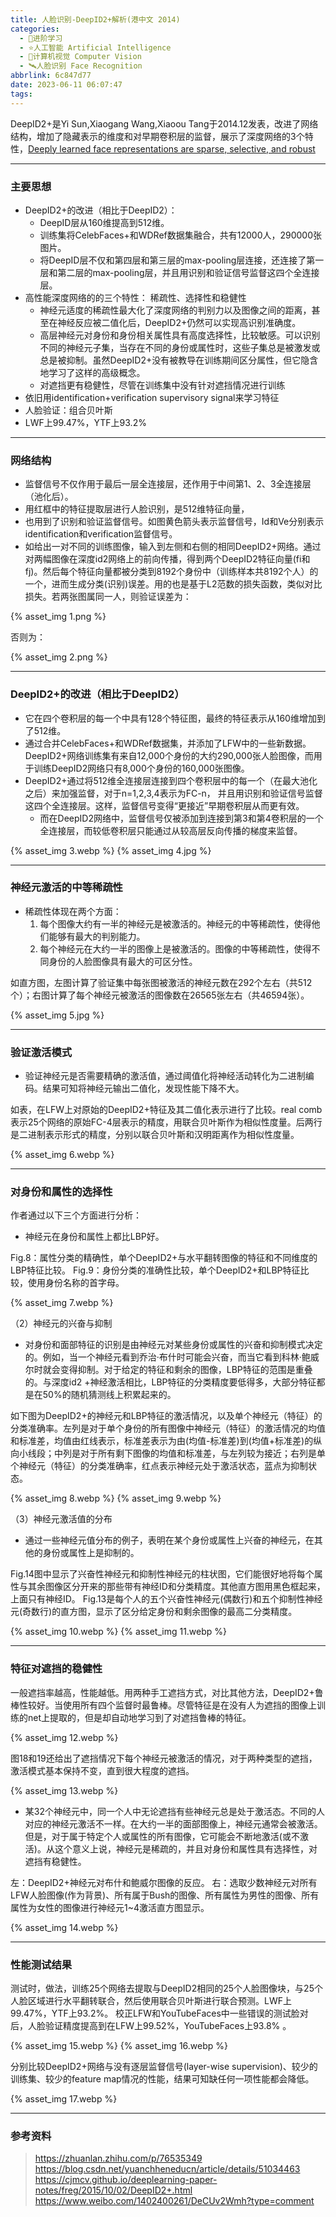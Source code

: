 ```yaml
---
title: 人脸识别-DeepID2+解析(港中文 2014)
categories:
  - 🌙进阶学习
  - ⭐人工智能 Artificial Intelligence
  - 💫计算机视觉 Computer Vision
  - 🛰️人脸识别 Face Recognition
abbrlink: 6c847d77
date: 2023-06-11 06:07:47
tags:
---
```


DeepID2+是Yi Sun,Xiaogang Wang,Xiaoou Tang于2014.12发表，改进了网络结构，增加了隐藏表示的维度和对早期卷积层的监督，展示了深度网络的3个特性，[Deeply learned face representations are sparse, selective, and robust](https://arxiv.org/abs/1412.1265)

<!--more-->

***

### 主要思想

- DeepID2+的改进（相比于DeepID2）：
    - DeepID层从160维提高到512维。
    - 训练集将CelebFaces+和WDRef数据集融合，共有12000人，290000张图片。
    - 将DeepID层不仅和第四层和第三层的max-pooling层连接，还连接了第一层和第二层的max-pooling层，并且用识别和验证信号监督这四个全连接层。
- 高性能深度网络的的三个特性： 稀疏性、选择性和稳健性
    - 神经元适度的稀疏性最大化了深度网络的判别力以及图像之间的距离，甚至在神经反应被二值化后，DeepID2+仍然可以实现高识别准确度。
    - 高层神经元对身份和身份相关属性具有高度选择性，比较敏感。可以识别不同的神经元子集，当存在不同的身份或属性时，这些子集总是被激发或总是被抑制。虽然DeepID2+没有被教导在训练期间区分属性，但它隐含地学习了这样的高级概念。
    - 对遮挡更有稳健性，尽管在训练集中没有针对遮挡情况进行训练
- 依旧用identification+verification supervisory signal来学习特征
- 人脸验证：组合贝叶斯
- LWF上99.47%，YTF上93.2%

***

### 网络结构

- 监督信号不仅作用于最后一层全连接层，还作用于中间第1、2、3全连接层（池化后）。
- 用红框中的特征提取层进行人脸识别，是512维特征向量，
- 也用到了识别和验证监督信号。如图黄色箭头表示监督信号，Id和Ve分别表示identification和verification监督信号。
- 如给出一对不同的训练图像，输入到左侧和右侧的相同DeepID2+网络。通过对两幅图像在深度id2网络上的前向传播，得到两个DeepID2特征向量(fi和fj)。然后每个特征向量都被分类到8192个身份中（训练样本共8192个人）的一个，进而生成分类(识别)误差。用的也是基于L2范数的损失函数，类似对比损失。若两张图属同一人，则验证误差为：

{% asset_img 1.png %}

否则为：

{% asset_img 2.png %}

***

### DeepID2+的改进（相比于DeepID2）

- 它在四个卷积层的每一个中具有128个特征图，最终的特征表示从160维增加到了512维。
- 通过合并CelebFaces+和WDRef数据集，并添加了LFW中的一些新数据。DeepID2+网络训练集有来自12,000个身份的大约290,000张人脸图像，而用于训练DeepID2网络只有8,000个身份的160,000张图像。
- DeepID2+通过将512维全连接层连接到四个卷积层中的每一个（在最大池化之后）来加强监督，对于n=1,2,3,4表示为FC-n， 并且用识别和验证信号监督这四个全连接层。这样，监督信号变得“更接近”早期卷积层从而更有效。
    - 而在DeepID2网络中，监督信号仅被添加到连接到第3和第4卷积层的一个全连接层，而较低卷积层只能通过从较高层反向传播的梯度来监督。

{% asset_img 3.webp %}
{% asset_img 4.jpg %}

***

### 神经元激活的中等稀疏性

- 稀疏性体现在两个方面：
    1. 每个图像大约有一半的神经元是被激活的。神经元的中等稀疏性，使得他们能够有最大的判别能力。
    2. 每个神经元在大约一半的图像上是被激活的。图像的中等稀疏性，使得不同身份的人脸图像具有最大的可区分性。

如直方图，左图计算了验证集中每张图被激活的神经元数在292个左右（共512个）；右图计算了每个神经元被激活的图像数在26565张左右（共46594张）。

{% asset_img 5.jpg %}

***

### 验证激活模式

- 验证神经元是否需要精确的激活值，通过阈值化将神经活动转化为二进制编码。结果可知将神经元输出二值化，发现性能下降不大。

如表，在LFW上对原始的DeepID2+特征及其二值化表示进行了比较。real comb表示25个网络的原始FC-4层表示的精度，用联合贝叶斯作为相似性度量。后两行是二进制表示形式的精度，分别以联合贝叶斯和汉明距离作为相似性度量。

{% asset_img 6.webp %}

***

### 对身份和属性的选择性

作者通过以下三个方面进行分析：

- 神经元在身份和属性上都比LBP好。

Fig.8：属性分类的精确性，单个DeepID2+与水平翻转图像的特征和不同维度的LBP特征比较。
Fig.9：身份分类的准确性比较，单个DeepID2+和LBP特征比较，使用身份名称的首字母。

{% asset_img 7.webp %}

（2）神经元的兴奋与抑制

- 对身份和面部特征的识别是由神经元对某些身份或属性的兴奋和抑制模式决定的。例如，当一个神经元看到乔治·布什时可能会兴奋，而当它看到科林·鲍威尔时就会变得抑制。对于给定的特征和剩余的图像，LBP特征的范围是重叠的。与深度id2 +神经激活相比，LBP特征的分类精度要低得多，大部分特征都是在50%的随机猜测线上积累起来的。

如下图为DeepID2+的神经元和LBP特征的激活情况，以及单个神经元（特征）的分类准确率。左列是对于单个身份的所有图像中神经元（特征）的激活情况的均值和标准差，均值由红线表示，标准差表示为由(均值-标准差)到(均值+标准差)的纵向小线段；中列是对于所有剩下图像的均值和标准差，与左列较为接近；右列是单个神经元（特征）的分类准确率，红点表示神经元处于激活状态，蓝点为抑制状态。

{% asset_img 8.webp %}
{% asset_img 9.webp %}

（3）神经元激活值的分布

- 通过一些神经元值分布的例子，表明在某个身份或属性上兴奋的神经元，在其他的身份或属性上是抑制的。

Fig.14图中显示了兴奋性神经元和抑制性神经元的柱状图，它们能很好地将每个属性与其余图像区分开来的那些带有神经ID和分类精度。其他直方图用黑色框起来，上面只有神经ID。
Fig.13是每个人的五个兴奋性神经元(偶数行)和五个抑制性神经元(奇数行)的直方图，显示了区分给定身份和剩余图像的最高二分类精度。

{% asset_img 10.webp %}
{% asset_img 11.webp %}

***

### 特征对遮挡的稳健性

一般遮挡率越高，性能越低。用两种手工遮挡方式，对比其他方法，DeepID2+鲁棒性较好。当使用所有四个监督时最鲁棒。尽管特征是在没有人为遮挡的图像上训练的net上提取的，但是却自动地学习到了对遮挡鲁棒的特征。

{% asset_img 12.webp %}

图18和19还给出了遮挡情况下每个神经元被激活的情况，对于两种类型的遮挡，激活模式基本保持不变，直到很大程度的遮挡。

{% asset_img 13.webp %}

- 某32个神经元中，同一个人中无论遮挡有些神经元总是处于激活态。不同的人对应的神经元激活不一样。在大约一半的面部图像上，神经元通常会被激活。但是，对于属于特定个人或属性的所有图像，它可能会不断地激活(或不激活)。从这个意义上说，神经元是稀疏的，并且对身份和属性具有选择性，对遮挡有稳健性。

左：DeepID2+神经元对布什和鲍威尔图像的反应。
右：选取少数神经元对所有LFW人脸图像(作为背景)、所有属于Bush的图像、所有属性为男性的图像、所有属性为女性的图像进行神经元1~4激活直方图显示。

{% asset_img 14.webp %}

***

### 性能测试结果

测试时，做法，训练25个网络去提取与DeepID2相同的25个人脸图像块，与25个人脸区域进行水平翻转联合，然后使用联合贝叶斯进行联合预测。LWF上99.47%，YTF上93.2%。
校正LFW和YouTubeFaces中一些错误的测试脸对后，人脸验证精度提高到在LFW上99.52%，YouTubeFaces上93.8% 。

{% asset_img 15.webp %}
{% asset_img 16.webp %}

分别比较DeepID2+网络与没有逐层监督信号(layer-wise supervision)、较少的训练集、较少的feature map情况的性能，结果可知缺任何一项性能都会降低。

{% asset_img 17.webp %}

***

### 参考资料

> <https://zhuanlan.zhihu.com/p/76535349>
> <https://blog.csdn.net/yuanchheneducn/article/details/51034463>
> <https://cjmcv.github.io/deeplearning-paper-notes/freg/2015/10/02/DeepID2+.html>
> <https://www.weibo.com/1402400261/DeCUv2Wmh?type=comment>
